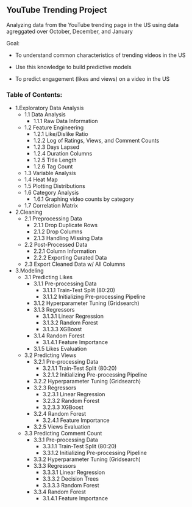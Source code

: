 ## YouTube Trending Project
Analyzing data from the YouTube trending page in the US using data agreggated over October, December, and January

Goal: 
* To understand common characteristics of trending videos in the US

* Use this knowledge to build predictive models

* To predict engagement (likes and views) on a video in the US

### Table of Contents:
* 1.Exploratory Data Analysis
    * 1.1 Data Analysis
        * 1.1.1 Raw Data Information
    * 1.2 Feature Engineering
        * 1.2.1 Like/Dislike Ratio
        * 1.2.2 Log of Ratings, Views, and Comment Counts
        * 1.2.3 Days Lapsed
        * 1.2.4 Duration Columns
        * 1.2.5 Title Length
        * 1.2.6 Tag Count
    * 1.3 Variable Analysis
    * 1.4 Heat Map
    * 1.5 Plotting Distributions
    * 1.6 Category Analysis
        * 1.6.1 Graphing video counts by category
    * 1.7 Correlation Matrix
* 2.Cleaning
    * 2.1 Preprocessing Data
        * 2.1.1 Drop Duplicate Rows
        * 2.1.2 Drop Columns
        * 2.1.3 Handling Missing Data
    * 2.2 Post-Processed Data
        * 2.2.1 Column Information
        * 2.2.2 Exporting Curated Data
    * 2.3 Export Cleaned Data w/ All Columns
* 3.Modeling
    * 3.1 Predicting Likes
        * 3.1.1 Pre-processing Data
            * 3.1.1.1 Train-Test Split (80:20)
            * 3.1.1.2 Initializing Pre-processing Pipeline
        * 3.1.2 Hyperparameter Tuning (Gridsearch)
        * 3.1.3 Regressors
            * 3.1.3.1 Linear Regression
            * 3.1.3.2 Random Forest
            * 3.1.3.3 XGBoost
        * 3.1.4 Random Forest
            * 3.1.4.1 Feature Importance
        * 3.1.5 Likes Evaluation
    * 3.2 Predicting Views
        * 3.2.1 Pre-processing Data
            * 3.2.1.1 Train-Test Split (80:20)
            * 3.2.1.2 Initializing Pre-processing Pipeline
        * 3.2.2 Hyperparameter Tuning (Gridsearch)
        * 3.2.3 Regressors
            * 3.2.3.1 Linear Regression
            * 3.2.3.2 Random Forest
            * 3.2.3.3 XGBoost
        * 3.2.4 Random Forest
            * 3.2.4.1 Feature Importance
        * 3.2.5 Views Evaluation
    * 3.3 Predicting Comment Count
        * 3.3.1 Pre-processing Data
            * 3.3.1.1 Train-Test Split (80:20)
            * 3.3.1.2 Initializing Pre-processing Pipeline
        * 3.3.2 Hyperparameter Tuning (Gridsearch)
        * 3.3.3 Regressors
            * 3.3.3.1 Linear Regression
            * 3.3.3.2 Decision Trees
            * 3.3.3.3 Random Forest
        * 3.3.4 Random Forest
            * 3.1.4.1 Feature Importance

